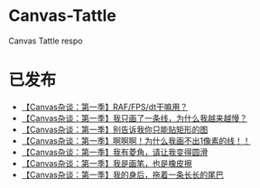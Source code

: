 Canvas-Tattle
=============

Canvas Tattle respo

已发布
====
- [【Canvas杂谈：第一季】RAF/FPS/dt干嘛用？](https://github.com/hongru/Canvas-Tattle/issues/1)
- [【Canvas杂谈：第一季】我只画了一条线，为什么我越来越慢？](https://github.com/hongru/Canvas-Tattle/issues/2)
- [【Canvas杂谈：第一季】别告诉我你只能贴矩形的图](https://github.com/hongru/Canvas-Tattle/issues/3)
- [【Canvas杂谈：第一季】啊啊啊！为什么我画不出1像素的线！！](https://github.com/hongru/Canvas-Tattle/issues/13)
- [【Canvas杂谈：第一季】我有菱角，请让我变得圆滑](https://github.com/hongru/Canvas-Tattle/issues/19)
- [【Canvas杂谈：第一季】我是画笔，也是橡皮擦](https://github.com/hongru/Canvas-Tattle/issues/20)
- [【Canvas杂谈：第一季】我的身后，拖着一条长长的尾巴](https://github.com/hongru/Canvas-Tattle/issues/9)
